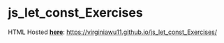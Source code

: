 # js_let_const_Exercises

HTML Hosted [**here**](https://virginiawu11.github.io/js_let_const_Exercises/): https://virginiawu11.github.io/js_let_const_Exercises/
